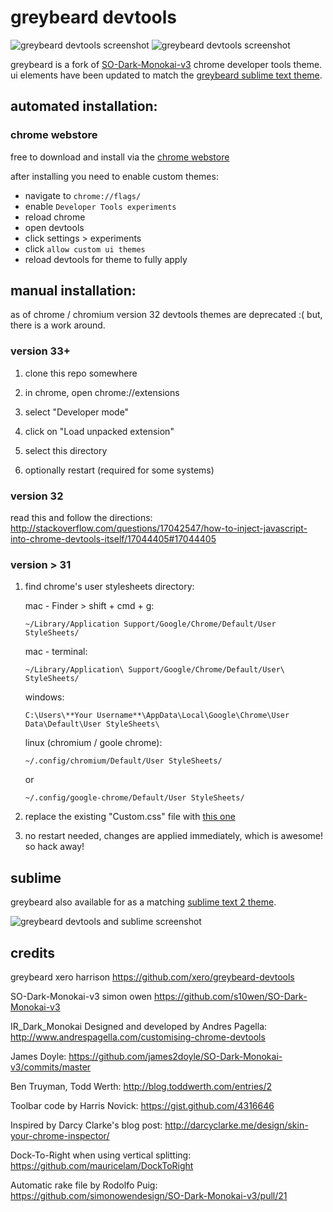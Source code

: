 # greybeard devtools

![greybeard devtools screenshot](https://raw.githubusercontent.com/xero/greybeard-devtools/master/preview1.png)
![greybeard devtools screenshot](https://raw.githubusercontent.com/xero/greybeard-devtools/master/preview2.png)

greybeard is a fork of [SO-Dark-Monokai-v3](https://github.com/s10wen/SO-Dark-Monokai-v3) chrome developer tools theme. ui elements have been updated to match the [greybeard sublime text theme](https://github.com/xero/greybeard-sublime).

## automated installation:

### chrome webstore

free to download and install via the [chrome webstore](https://chrome.google.com/webstore/detail/greybeard-devtools-theme/cckelcjlkjehoepkfcpgdpjfagodhimd)

after installing you need to enable custom themes:
- navigate to `chrome://flags/`
- enable `Developer Tools experiments`
- reload chrome
- open devtools
- click settings > experiments
- click `allow custom ui themes`
- reload devtools for theme to fully apply

## manual installation:

as of chrome / chromium version 32 devtools themes are deprecated :( but, there is a work around. 

### version 33+

1. clone this repo somewhere

2. in chrome, open chrome://extensions

3. select "Developer mode"

4. click on "Load unpacked extension"

5. select this directory

6. optionally restart (required for some systems)

### version 32

read this and follow the directions: http://stackoverflow.com/questions/17042547/how-to-inject-javascript-into-chrome-devtools-itself/17044405#17044405

### version > 31

1. find chrome's user stylesheets directory:

	mac - Finder > shift + cmd + g:

	`~/Library/Application Support/Google/Chrome/Default/User StyleSheets/`

	mac - terminal:

	`~/Library/Application\ Support/Google/Chrome/Default/User\ StyleSheets/`

	windows:

	`C:\Users\**Your Username**\AppData\Local\Google\Chrome\User Data\Default\User StyleSheets\`

	linux (chromium / goole chrome):

	`~/.config/chromium/Default/User StyleSheets/`

	or

	`~/.config/google-chrome/Default/User StyleSheets/`

2. replace the existing "Custom.css" file with [this one](https://raw.githubusercontent.com/xero/greybeard-devtools/master/Custom.css)

3. no restart needed, changes are applied immediately, which is awesome! so hack away!

## sublime

greybeard also available for as a matching [sublime text 2 theme](https://github.com/xero/greybeard-sublime).

![greybeard devtools and sublime screenshot](https://raw.githubusercontent.com/xero/greybeard-devtools/master/preview3.png)

## credits

greybeard
xero harrison
https://github.com/xero/greybeard-devtools

SO-Dark-Monokai-v3
simon owen
https://github.com/s10wen/SO-Dark-Monokai-v3

IR_Dark_Monokai
Designed and developed by Andres Pagella:
http://www.andrespagella.com/customising-chrome-devtools

James Doyle:
https://github.com/james2doyle/SO-Dark-Monokai-v3/commits/master

Ben Truyman, Todd Werth:
http://blog.toddwerth.com/entries/2

Toolbar code by Harris Novick:
https://gist.github.com/4316646

Inspired by Darcy Clarke's blog post:
http://darcyclarke.me/design/skin-your-chrome-inspector/

Dock-To-Right when using vertical splitting:
https://github.com/mauricelam/DockToRight

Automatic rake file by Rodolfo Puig:
https://github.com/simonowendesign/SO-Dark-Monokai-v3/pull/21
